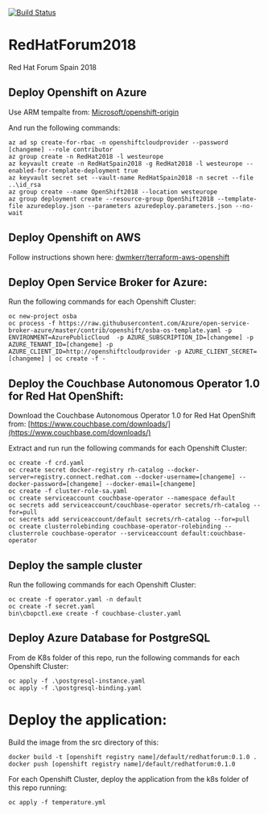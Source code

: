 [![Build Status](https://mendible.visualstudio.com/mendible/_apis/build/status/cmendible.RedHatForum2018)](https://mendible.visualstudio.com/mendible/_build/latest?definitionId=5)

# RedHatForum2018
Red Hat Forum Spain 2018

## Deploy Openshift on Azure

Use ARM tempalte from: [Microsoft/openshift-origin](https://github.com/Microsoft/openshift-origin)

And run the following commands:

``` shell
az ad sp create-for-rbac -n openshiftcloudprovider --password [changeme] --role contributor
az group create -n RedHat2018 -l westeurope
az keyvault create -n RedHatSpain2018 -g RedHat2018 -l westeurope --enabled-for-template-deployment true
az keyvault secret set --vault-name RedHatSpain2018 -n secret --file ..\id_rsa
az group create --name OpenShift2018 --location westeurope
az group deployment create --resource-group OpenShift2018 --template-file azuredeploy.json --parameters azuredeploy.parameters.json --no-wait
```

## Deploy Openshift on AWS

Follow instructions shown here: [dwmkerr/terraform-aws-openshift](https://github.com/dwmkerr/terraform-aws-openshift)

## Deploy Open Service Broker for Azure:

Run the following commands for each Openshift Cluster:
``` shell
oc new-project osba
oc process -f https://raw.githubusercontent.com/Azure/open-service-broker-azure/master/contrib/openshift/osba-os-template.yaml -p ENVIRONMENT=AzurePublicCloud  -p AZURE_SUBSCRIPTION_ID=[changeme] -p AZURE_TENANT_ID=[changeme] -p AZURE_CLIENT_ID=http://openshiftcloudprovider -p AZURE_CLIENT_SECRET=[changeme] | oc create -f -
```

## Deploy the Couchbase Autonomous Operator 1.0 for Red Hat OpenShift:

Download the Couchbase Autonomous Operator 1.0 for Red Hat OpenShift from: [https://www.couchbase.com/downloads/](https://www.couchbase.com/downloads/)

Extract and run run the following commands for each Openshift Cluster:
``` shell
oc create -f crd.yaml
oc create secret docker-registry rh-catalog --docker-server=registry.connect.redhat.com --docker-username=[changeme] --docker-password=[changeme] --docker-email=[changeme]
oc create -f cluster-role-sa.yaml
oc create serviceaccount couchbase-operator --namespace default
oc secrets add serviceaccount/couchbase-operator secrets/rh-catalog --for=pull
oc secrets add serviceaccount/default secrets/rh-catalog --for=pull
oc create clusterrolebinding couchbase-operator-rolebinding --clusterrole couchbase-operator --serviceaccount default:couchbase-operator
```

## Deploy the sample cluster
Run the following commands for each Openshift Cluster:

``` shell
oc create -f operator.yaml -n default
oc create -f secret.yaml
bin\cbopctl.exe create -f couchbase-cluster.yaml
```

## Deploy Azure Database for PostgreSQL

From de K8s folder of this repo, run the following commands for each Openshift Cluster:
``` shell
oc apply -f .\postgresql-instance.yaml
oc apply -f .\postgresql-binding.yaml
```

# Deploy the application:

Build the image from the src directory of this:
``` shell
docker build -t [openshift registry name]/default/redhatforum:0.1.0 .
docker push [openshift registry name]/default/redhatforum:0.1.0
```

For each Openshift Cluster, deploy the application from the k8s folder of this repo running:
```
oc apply -f temperature.yml
```
